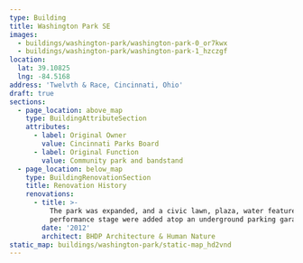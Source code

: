 ```yaml
---
type: Building
title: Washington Park SE
images:
  - buildings/washington-park/washington-park-0_or7kwx
  - buildings/washington-park/washington-park-1_hzczgf
location:
  lat: 39.10825
  lng: -84.5168
address: 'Twelvth & Race, Cincinnati, Ohio'
draft: true
sections:
  - page_location: above_map
    type: BuildingAttributeSection
    attributes:
      - label: Original Owner
        value: Cincinnati Parks Board
      - label: Original Function
        value: Community park and bandstand
  - page_location: below_map
    type: BuildingRenovationSection
    title: Renovation History
    renovations:
      - title: >-
          The park was expanded, and a civic lawn, plaza, water feature, and
          performance stage were added atop an underground parking garage.
        date: '2012'
        architect: BHDP Architecture & Human Nature
static_map: buildings/washington-park/static-map_hd2vnd
---
```

